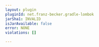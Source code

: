 ```yaml
---
layout: plugin
pluginId: net.franz-becker.gradle-lombok
jarSha1: INVALID
isJarAvailable: false
error: NONE
violations: []

---
```

